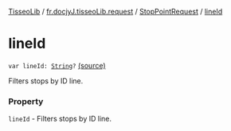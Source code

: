 [TisseoLib](../../index.md) / [fr.docjyJ.tisseoLib.request](../index.md) / [StopPointRequest](index.md) / [lineId](./line-id.md)

# lineId

`var lineId: `[`String`](https://kotlinlang.org/api/latest/jvm/stdlib/kotlin/-string/index.html)`?` [(source)](https://github.com/docjyJ/TisseoLib/tree/master/src/main/kotlin/fr/docjyJ/tisseoLib/request/StopPointRequest.kt#L37)

Filters stops by ID line.

### Property

`lineId` - Filters stops by ID line.